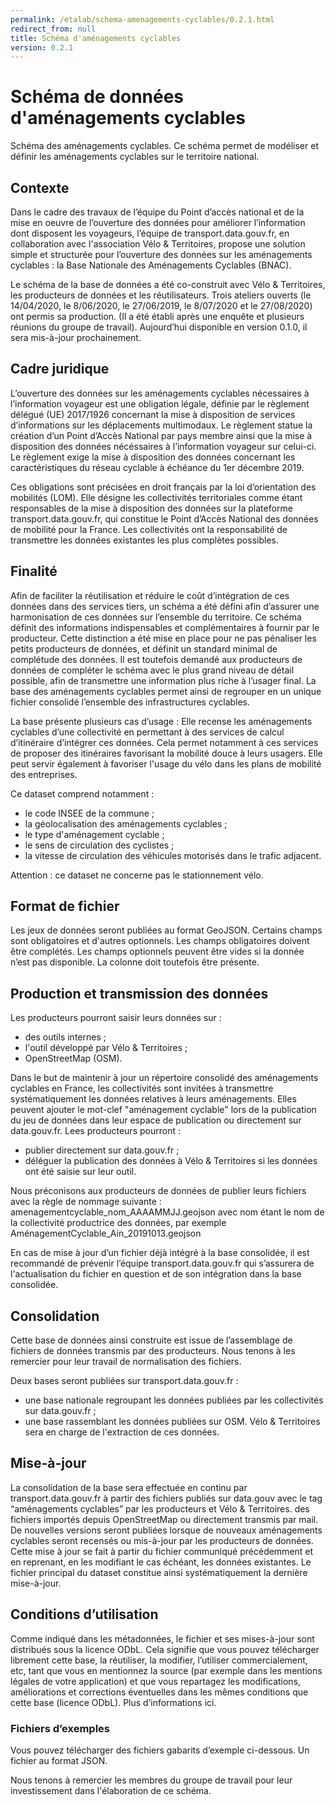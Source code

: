 ```yaml
---
permalink: /etalab/schema-amenagements-cyclables/0.2.1.html
redirect_from: null
title: Schéma d'aménagements cyclables
version: 0.2.1
---
```


# Schéma de données d'aménagements cyclables 

Schéma des aménagements cyclables.
Ce schéma permet de modéliser et définir les aménagements cyclables sur le territoire national.   

## Contexte

Dans le cadre des travaux de l’équipe du Point d’accès national et de la mise en oeuvre de l’ouverture des données pour améliorer l’information dont disposent les voyageurs, l’équipe de transport.data.gouv.fr, en collaboration avec l'association Vélo & Territoires, propose une solution simple et structurée pour l’ouverture des données sur les aménagements cyclables : la Base Nationale des Aménagements Cyclables (BNAC). 

Le schéma de la base de données a été co-construit avec Vélo & Territoires, les producteurs de données et les réutilisateurs. Trois ateliers ouverts (le 14/04/2020, le 8/06/2020, le 27/06/2019, le 8/07/2020 et le 27/08/2020) ont permis sa production. (Il a été établi après une enquête et plusieurs réunions du groupe de travail). Aujourd’hui disponible en version 0.1.0, il sera mis-à-jour prochainement.

## Cadre juridique

L’ouverture des données sur les aménagements cyclables nécessaires à l’information voyageur est une obligation légale, définie par le règlement délégué (UE) 2017/1926 concernant la mise à disposition de services d’informations sur les déplacements multimodaux. Le règlement statue la création d’un Point d’Accès National par pays membre ainsi que la mise à disposition des données nécéssaires à l’information voyageur sur celui-ci. Le règlement exige la mise à disposition des données concernant les caractéristiques du réseau cyclable à échéance du 1er décembre 2019.

Ces obligations sont précisées en droit français par la loi d’orientation des mobilités (LOM). Elle désigne les collectivités territoriales comme étant responsables de la mise à disposition des données sur la plateforme transport.data.gouv.fr, qui constitue le Point d’Accès National des données de mobilité pour la France.
Les collectivités ont la responsabilité de transmettre les données existantes les plus complètes possibles.

## Finalité

Afin de faciliter la réutilisation et réduire le coût d’intégration de ces données dans des services tiers, un schéma a été défini afin d’assurer une harmonisation de ces données sur l’ensemble du territoire. Ce schéma définit des informations indispensables et complémentaires à fournir par le producteur. Cette distinction a été mise en place pour ne pas pénaliser les petits producteurs de données, et définit un standard minimal de complétude des données. Il est toutefois demandé aux producteurs de données de compléter le schéma avec le plus grand niveau de détail possible, afin de transmettre une information plus riche à l’usager final. La base des aménagements cyclables permet ainsi de regrouper en un unique fichier consolidé l’ensemble des infrastructures cyclables.

La base présente plusieurs cas d’usage :
Elle recense les aménagements cyclables d’une collectivité en permettant à des services de calcul d’itinéraire d’intégrer ces données. Cela permet notamment à ces services de proposer des itinéraires favorisant la mobilité douce à leurs usagers. Elle peut servir également à favoriser l'usage du vélo dans les plans de mobilité des entreprises.

Ce dataset comprend notamment : 
- le code INSEE de la commune ;
- la géolocalisation des aménagements cyclables ;
- le type d'aménagement cyclable ;
- le sens de circulation des cyclistes ;
- la vitesse de circulation des véhicules motorisés dans le trafic adjacent.



Attention : ce dataset ne concerne pas le stationnement vélo. 

## Format de fichier

Les jeux de données seront publiées au format GeoJSON. Certains champs sont obligatoires et d'autres optionnels. Les champs obligatoires doivent être complétés. Les champs optionnels peuvent être vides si la donnée n’est pas disponible. La colonne doit toutefois être présente.

## Production et transmission des données

Les producteurs pourront saisir leurs données sur : 
- des outils internes ; 
- l'outil développé par Vélo & Territoires ;
- OpenStreetMap (OSM).

Dans le but de maintenir à jour un répertoire consolidé des aménagements cyclables en France, les collectivités sont invitées à transmettre systématiquement les données relatives à leurs aménagements. 
Elles peuvent ajouter le mot-clef "aménagement cyclable" lors de la publication du jeu de données dans leur espace de publication ou directement sur data.gouv.fr.
Lees producteurs pourront :
- publier directement sur data.gouv.fr ;
- déléguer la publication des données à Vélo & Territoires si les données ont été saisie sur leur outil. 

Nous préconisons aux producteurs de données de publier leurs fichiers avec la règle de nommage suivante : amenagementcyclable_nom_AAAAMMJJ.geojson avec nom étant le nom de la collectivité productrice des données, par exemple AménagementCyclable_Ain_20191013.geojson


En cas de mise à jour d’un fichier déjà intégré à la base consolidée, il est recommandé de prévenir l’équipe transport.data.gouv.fr qui s’assurera de l'actualisation du fichier en question et de son intégration dans la base consolidée.

## Consolidation

Cette base de données ainsi construite est issue de l’assemblage de fichiers de données transmis par des producteurs. Nous tenons à les remercier pour leur travail de normalisation des fichiers. 

Deux bases seront publiées sur transport.data.gouv.fr : 
- une base nationale regroupant les données publiées par les collectivités sur data.gouv.fr ;
- une base rassemblant les données publiées sur OSM. Vélo & Territoires sera en charge de l'extraction de ces données. 


## Mise-à-jour

La consolidation de la base sera effectuée en continu par transport.data.gouv.fr à partir des fichiers publiés sur data.gouv avec le tag “aménagements cyclables” par les producteurs et Vélo & Territoires.  des fichiers importés depuis OpenStreetMap ou directement transmis par mail. De nouvelles versions seront publiées lorsque de nouveaux aménagements cyclables seront recensés ou mis-à-jour par les producteurs de données. Cette mise à jour se fait à partir du fichier communiqué précédemment et en reprenant, en les modifiant le cas échéant, les données existantes. Le fichier principal du dataset constitue ainsi systématiquement la dernière mise-à-jour.


## Conditions d’utilisation

Comme indiqué dans les métadonnées, le fichier et ses mises-à-jour sont distribués sous la licence ODbL. Cela signifie que vous pouvez télécharger librement cette base, la réutiliser, la modifier, l’utiliser commercialement, etc, tant que vous en mentionnez la source (par exemple dans les mentions légales de votre application) et que vous repartagez les modifications, améliorations et corrections éventuelles dans les mêmes conditions que cette base (licence ODbL). Plus d’informations ici.


### Fichiers d’exemples

Vous pouvez télécharger des fichiers gabarits d’exemple ci-dessous.
Un fichier au format JSON. 




Nous tenons à remercier les membres du groupe de travail pour leur investissement dans l'élaboration de ce schéma.